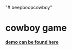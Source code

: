 "# beepboopcowboy" 


# cowboy game

**[demo can be found here](http://towers4u.000webhostapp.com/)**

